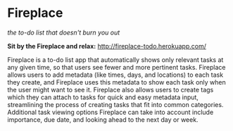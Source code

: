 Fireplace
=========
*the to-do list that doesn't burn you out*


**Sit by the Fireplace and relax:**
http://fireplace-todo.herokuapp.com/


Fireplace is a to-do list app that automatically shows only relevant tasks at any given time, so that users see fewer and more pertinent tasks.
Fireplace allows users to add metadata (like times, days, and locations) to each task they create, and Fireplace uses this metadata to show each task only when the user might want to see it.
Fireplace also allows users to create tags which they can attach to tasks for quick and easy metadata input, streamlining the process of creating tasks that fit into common categories.
Additional task viewing options Fireplace can take into account include importance, due date, and looking ahead to the next day or week.